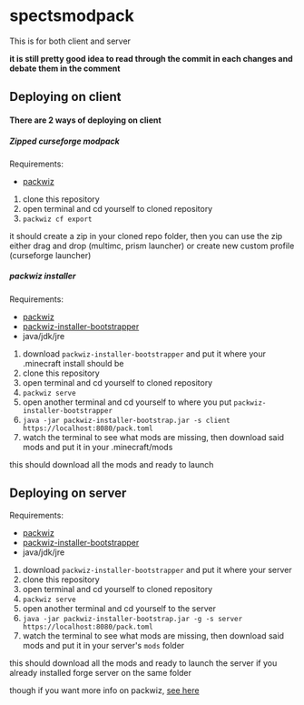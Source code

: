 # spectsmodpack
This is for both client and server

**it is still pretty good idea to read through the commit in each changes and debate them in the comment**

## Deploying on client
#### There are 2 ways of deploying on client
##### Zipped curseforge modpack

Requirements:
- [packwiz](https://github.com/packwiz/packwiz)

1. clone this repository
2. open terminal and cd yourself to cloned repository
3. `packwiz cf export`

it should create a zip in your cloned repo folder, then you can use the zip either drag and drop (multimc, prism launcher) or create new custom profile (curseforge launcher)

##### packwiz installer

Requirements:
- [packwiz](https://github.com/packwiz/packwiz)
- [packwiz-installer-bootstrapper](https://github.com/packwiz/packwiz-installer-bootstrap/releases)
- java/jdk/jre

1. download `packwiz-installer-bootstrapper` and put it where your .minecraft install should be
2. clone this repository
3. open terminal and cd yourself to cloned repository
4. `packwiz serve`
5. open another terminal and cd yourself to where you put `packwiz-installer-bootstrapper`
6. `java -jar packwiz-installer-bootstrap.jar -s client https://localhost:8080/pack.toml`
7. watch the terminal to see what mods are missing, then download said mods and put it in your .minecraft/mods

this should download all the mods and ready to launch

## Deploying on server

Requirements:
- [packwiz](https://github.com/packwiz/packwiz)
- [packwiz-installer-bootstrapper](https://github.com/packwiz/packwiz-installer-bootstrap/releases)
- java/jdk/jre

1. download `packwiz-installer-bootstrapper` and put it where your server
2. clone this repository
3. open terminal and cd yourself to cloned repository
4. `packwiz serve`
5. open another terminal and cd yourself to the server
6. `java -jar packwiz-installer-bootstrap.jar -g -s server https://localhost:8080/pack.toml`
7. watch the terminal to see what mods are missing, then download said mods and put it in your server's `mods` folder

this should download all the mods and ready to launch the server if you already installed forge server on the same folder

though if you want more info on packwiz, [see here](https://packwiz.infra.link/tutorials/creating/getting-started/)